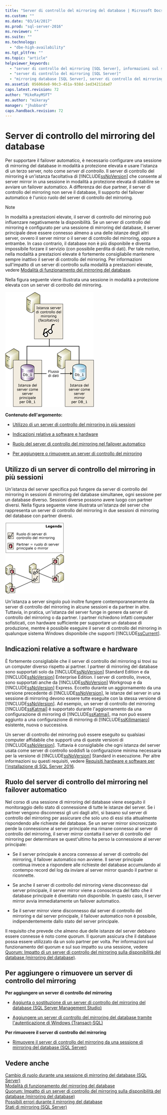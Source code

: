 ```yaml
---
title: "Server di controllo del mirroring del database | Microsoft Docs"
ms.custom: ""
ms.date: "03/14/2017"
ms.prod: "sql-server-2016"
ms.reviewer: ""
ms.suite: ""
ms.technology: 
  - "dbe-high-availability"
ms.tgt_pltfrm: ""
ms.topic: "article"
helpviewer_keywords: 
  - "server di controllo del mirroring [SQL Server], informazioni sul server di controllo del mirroring"
  - "server di controllo del mirroring [SQL Server]"
  - "mirroring database [SQL Server], server di controllo del mirroring"
ms.assetid: 05606de8-90c3-451a-938d-1ed34211dad7
caps.latest.revision: 72
author: "MikeRayMSFT"
ms.author: "mikeray"
manager: "jhubbard"
caps.handback.revision: 72
---
```

# Server di controllo del mirroring del database
  Per supportare il failover automatico, è necessario configurare una sessione di mirroring del database in modalità a protezione elevata e usare l'istanza di un terzo server, noto come *server di controllo*. Il server di controllo del mirroring è un'istanza facoltativa di [!INCLUDE[ssNoVersion](../../includes/ssnoversion-md.md)] che consente al server mirror in una sessione in modalità a protezione elevata di stabilire se avviare un failover automatico. A differenza dei due partner, il server di controllo del mirroring non serve il database, Il supporto del failover automatico è l'unico ruolo del server di controllo del mirroring.  
  
> [!NOTE]  
>  In modalità a prestazioni elevate, il server di controllo del mirroring può influenzare negativamente la disponibilità. Se un server di controllo del mirroring è configurato per una sessione di mirroring del database, il server principale deve essere connesso almeno a una delle istanze degli altri server, ovvero il server mirror o il server di controllo del mirroring, oppure a entrambe. In caso contrario, il database non è più disponibile e diventa impossibile forzare il servizio (con possibile perdita di dati). Per tale motivo, nella modalità a prestazioni elevate è fortemente consigliabile mantenere sempre inattivo il server di controllo del mirroring. Per informazioni sull'impatto di un server di controllo sulla modalità a prestazioni elevate, vedere [Modalità di funzionamento del mirroring del database](../../database-engine/database-mirroring/database-mirroring-operating-modes.md).  
  
 Nella figura seguente viene illustrata una sessione in modalità a protezione elevata con un server di controllo del mirroring.  
  
 ![Sessione di mirroring con un server di controllo del mirroring](../../database-engine/database-mirroring/media/dbm-3-way-session-intro.gif "Sessione di mirroring con un server di controllo del mirroring")  
  
 **Contenuto dell'argomento:**  
  
-   [Utilizzo di un server di controllo del mirroring in più sessioni](#InMultipleSessions)  
  
-   [Indicazioni relative a software e hardware](#SwHwRecommendations)  
  
-   [Ruolo del server di controllo del mirroring nel failover automatico](#InAutoFo)  
  
-   [Per aggiungere o rimuovere un server di controllo del mirroring](#AddRemoveWitness)  
  
##  <a name="InMultipleSessions"></a> Utilizzo di un server di controllo del mirroring in più sessioni  
 Un'istanza del server specifica può fungere da server di controllo del mirroring in sessioni di mirroring del database simultanee, ogni sessione per un database diverso. Sessioni diverse possono avere luogo con partner diversi. Nella figura seguente viene illustrata un'istanza del server che rappresenta un server di controllo del mirroring in due sessioni di mirroring del database con partner diversi.  
  
 ![Istanza del server che rappresenta il server di controllo del mirroring per 2 database](../../database-engine/database-mirroring/media/dbm-witness-in-2-sessions.gif "Istanza del server che rappresenta il server di controllo del mirroring per 2 database")  
  
 Un'istanza a server singolo può inoltre fungere contemporaneamente da server di controllo del mirroring in alcune sessioni e da partner in altre. Tuttavia, in pratica, un'istanza del server funge in genere da server di controllo del mirroring o da partner. I partner richiedono infatti computer sofisticati, con hardware sufficiente per supportare un database di produzione, mentre è possibile eseguire il server di controllo del mirroring in qualunque sistema Windows disponibile che supporti [!INCLUDE[ssCurrent](../../includes/sscurrent-md.md)].  
  
##  <a name="SwHwRecommendations"></a> Indicazioni relative a software e hardware  
 È fortemente consigliabile che il server di controllo del mirroring si trovi su un computer diverso rispetto ai partner. I partner di mirroring del database sono supportati solo da [!INCLUDE[ssNoVersion](../../includes/ssnoversion-md.md)] Standard Edition e da [!INCLUDE[ssNoVersion](../../includes/ssnoversion-md.md)] Enterprise Edition. I server di controllo, invece, sono supportati anche da [!INCLUDE[ssNoVersion](../../includes/ssnoversion-md.md)] Workgroup e da [!INCLUDE[ssNoVersion](../../includes/ssnoversion-md.md)] Express. Eccetto durante un aggiornamento da una versione precedente di [!INCLUDE[ssNoVersion](../../includes/ssnoversion-md.md)], le istanze del server in una sessione di mirroring devono essere tutte eseguite con la stessa versione di [!INCLUDE[ssNoVersion](../../includes/ssnoversion-md.md)]. Ad esempio, un server di controllo del mirroring [!INCLUDE[ssKatmai](../../includes/sskatmai-md.md)] è supportato durante l'aggiornamento da una configurazione di mirroring di [!INCLUDE[ssKatmai](../../includes/sskatmai-md.md)], ma non può essere aggiunto a una configurazione di mirroring di [!INCLUDE[ssKilimanjaro](../../includes/sskilimanjaro-md.md)] esistente, nuova o successiva.  
  
 Un server di controllo del mirroring può essere eseguito su qualsiasi computer affidabile che supporti una di queste versioni di [!INCLUDE[ssNoVersion](../../includes/ssnoversion-md.md)]. Tuttavia è consigliabile che ogni istanza del server usata come server di controllo soddisfi la configurazione minima necessaria per la versione di [!INCLUDE[ssNoVersion](../../includes/ssnoversion-md.md)] Standard in esecuzione. Per altre informazioni su questi requisiti, vedere [Requisiti hardware e software per l'installazione di SQL Server 2016](../../sql-server/install/hardware-and-software-requirements-for-installing-sql-server-2016.md).  
  
##  <a name="InAutoFo"></a> Ruolo del server di controllo del mirroring nel failover automatico  
 Nel corso di una sessione di mirroring del database viene eseguito il monitoraggio dello stato di connessione di tutte le istanze del server. Se i partner vengono disconnessi gli uni dagli altri, si basano sul server di controllo del mirroring per assicurare che solo uno di essi stia attualmente rispondendo alle richieste del database. Se un server mirror sincronizzato perde la connessione al server principale ma rimane connesso al server di controllo del mirroring, il server mirror contatta il server di controllo del mirroring per determinare se quest'ultimo ha perso la connessione al server principale:  
  
-   Se il server principale è ancora connesso al server di controllo del mirroring, il failover automatico non avviene. Il server principale continua invece a rispondere alle richieste del database accumulando al contempo record del log da inviare al server mirror quando il partner si riconnette.  
  
-   Se anche il server di controllo del mirroring viene disconnesso dal server principale, il server mirror viene a conoscenza del fatto che il database principale è diventato non disponibile. In questo caso, il server mirror avvia immediatamente un failover automatico.  
  
-   Se il server mirror viene disconnesso dal server di controllo del mirroring e dal server principale, il failover automatico non è possibile, indipendentemente dallo stato del server principale.  
  
 Il requisito che prevede che almeno due delle istanze del server debbano essere connesse è noto come *quorum*. Il quorum assicura che il database possa essere utilizzato da un solo partner per volta. Per informazioni sul funzionamento del quorum e sul suo impatto su una sessione, vedere [Quorum: Impatto di un server di controllo del mirroring sulla disponibilità del database &#40;mirroring del database&#41;](../../database-engine/database-mirroring/quorum-how-a-witness-affects-database-availability-database-mirroring.md).  
  
##  <a name="AddRemoveWitness"></a> Per aggiungere o rimuovere un server di controllo del mirroring  
 **Per aggiungere un server di controllo del mirroring**  
  
-   [Aggiunta o sostituzione di un server di controllo del mirroring del database &#40;SQL Server Management Studio&#41;](../../database-engine/database-mirroring/add-or-replace-a-database-mirroring-witness-sql-server-management-studio.md)  
  
-   [Aggiungere un server di controllo del mirroring del database tramite l'autenticazione di Windows &#40;Transact-SQL&#41;](../../database-engine/database-mirroring/add-a-database-mirroring-witness-using-windows-authentication-transact-sql.md)  
  
 **Per rimuovere il server di controllo del mirroring**  
  
-   [Rimuovere il server di controllo del mirroring da una sessione di mirroring del database &#40;SQL Server&#41;](../../database-engine/database-mirroring/remove-the-witness-from-a-database-mirroring-session-sql-server.md)  
  
## Vedere anche  
 [Cambio di ruolo durante una sessione di mirroring del database &#40;SQL Server&#41;](../../database-engine/database-mirroring/role-switching-during-a-database-mirroring-session-sql-server.md)   
 [Modalità di funzionamento del mirroring del database](../../database-engine/database-mirroring/database-mirroring-operating-modes.md)   
 [Quorum: Impatto di un server di controllo del mirroring sulla disponibilità del database &#40;mirroring del database&#41;](../../database-engine/database-mirroring/quorum-how-a-witness-affects-database-availability-database-mirroring.md)   
 [Possibili errori durante il mirroring del database](../../database-engine/database-mirroring/possible-failures-during-database-mirroring.md)   
 [Stati di mirroring &#40;SQL Server&#41;](../../database-engine/database-mirroring/mirroring-states-sql-server.md)  
  
  